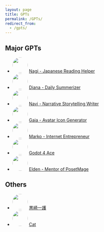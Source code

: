 ```yaml
---
layout: page
title: GPTs
permalink: /GPTs/
redirect_from:
  - /gpts/
---
```



<style>
img {
  border-radius: 50%; /* Creates the circle shape */
  width: 50px; /* Width of the image */
  height: 50px; /* Height of the image, should be the same as width */
  object-fit: cover; /* Ensures the image covers the area and maintains aspect ratio */
}
</style>


## Major GPTs
* <img src="https://ai.posetmage.com/GPTs/Images/JP Helper.png"/> [Nagi - Japanese Reading Helper
](https://chat.openai.com/g/g-RZzIxtfmV)
* <img src="https://ai.posetmage.com/GPTs/Images/Diary.png"/> [Diana - Daily Summerizer](https://chat.openai.com/g/g-Ab8MDH7ew)
* <img src="https://ai.posetmage.com/GPTs/Images/Writer.png"/> [Navi - Narrative Storytelling Writer](https://chat.openai.com/g/g-NsZTxNrJJ)
* <img src="https://ai.posetmage.com/GPTs/Images/Gaia.png"/> [Gaia - Avatar Icon Generator
](https://chat.openai.com/g/g-jlL4p9mRY)
* <img src="https://ai.posetmage.com/GPTs/Images/Growth Hacker.png"/> [Marko - Internet Entrepreneur](https://chat.openai.com/g/g-SwuB8aCaS)
* <img src="https://ai.posetmage.com/GPTs/Images/Godot 4 Ace.png"/> [Godot 4 Ace](https://chat.openai.com/g/g-nnCZZnRxi)
* <img src="https://ai.posetmage.com/GPTs/Images/POM Mentor.png"/> [Elden - Mentor of PosetMage](https://chat.openai.com/g/g-xd7PcVLWZ)

## Others
* <img src="https://ai.posetmage.com/GPTs/Images/黒崎一護.png"/> [黒崎一護](https://chat.openai.com/g/g-rKk4EoP1M) 
* <img src="https://ai.posetmage.com/GPTs/Images/Cat.png"/> [Cat](https://chat.openai.com/g/g-HgMNVQrXy) 
